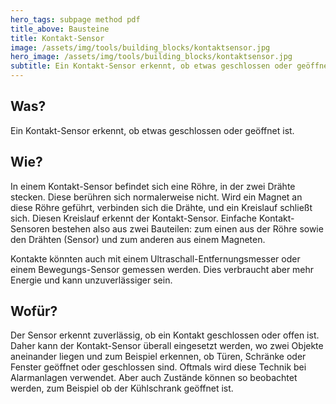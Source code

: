 ```yaml
---
hero_tags: subpage method pdf
title_above: Bausteine
title: Kontakt-Sensor
image: /assets/img/tools/building_blocks/kontaktsensor.jpg
hero_image: /assets/img/tools/building_blocks/kontaktsensor.jpg
subtitle: Ein Kontakt-Sensor erkennt, ob etwas geschlossen oder geöffnet ist.
---
```


## Was?

Ein Kontakt-Sensor erkennt, ob etwas geschlossen oder geöffnet ist.

## Wie?

In einem Kontakt-Sensor befindet sich eine Röhre, in der zwei Drähte stecken. Diese berühren sich normalerweise nicht. Wird ein Magnet an diese Röhre geführt, verbinden sich die Drähte, und ein Kreislauf schließt sich. Diesen Kreislauf erkennt der Kontakt-Sensor. Einfache Kontakt-Sensoren bestehen also aus zwei Bauteilen: zum einen aus der Röhre sowie den Drähten (Sensor) und zum anderen aus einem Magneten.

Kontakte könnten auch mit einem Ultraschall-Entfernungsmesser oder einem Bewegungs-Sensor gemessen werden. Dies verbraucht aber mehr Energie und kann unzuverlässiger sein.

## Wofür?

Der Sensor erkennt zuverlässig, ob ein Kontakt geschlossen oder offen ist. Daher kann der Kontakt-Sensor überall eingesetzt werden, wo zwei Objekte aneinander liegen und zum Beispiel erkennen, ob Türen, Schränke oder Fenster geöffnet oder geschlossen sind. Oftmals wird diese Technik bei Alarmanlagen verwendet. Aber auch Zustände können so beobachtet werden, zum Beispiel ob der Kühlschrank geöffnet ist.
